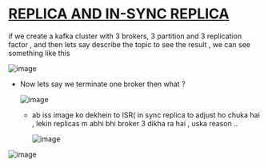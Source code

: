 # [REPLICA AND IN-SYNC REPLICA](https://www.youtube.com/watch?v=JWrVRILzoQs&list=PLA3GkZPtsafbAjKYkhWnD6GdhRtm6JrD1&index=10&t=181s)

if we create a kafka cluster with 3 brokers, 3 partition and 3 replication factor , and then lets say describe the topic to see the result , we can see something like this

![image](https://github.com/user-attachments/assets/f4e7e2a1-063b-493e-bca0-12168d1bbb64)

- Now lets say we terminate one broker then what ?
  
    ![image](https://github.com/user-attachments/assets/3d61b175-e9c1-4ad1-b7ed-08593f1cb1d6)

  - ab iss image ko dekhein to ISR( in sync replica to adjust ho chuka hai , lekin replicas m abhi bhi broker 3 dikha ra hai , uska reason ..
    
    ![image](https://github.com/user-attachments/assets/92ca82e2-bc13-441a-97cd-8624c5fe4a89)

![image](https://github.com/user-attachments/assets/1626629d-0a61-4263-84ae-839b7092b9df)

